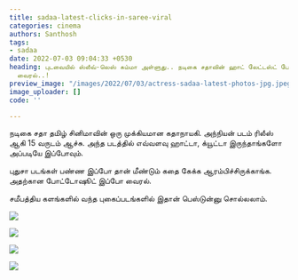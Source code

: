 ```yaml
---
title: sadaa-latest-clicks-in-saree-viral
categories: cinema
authors: Santhosh
tags:
- sadaa
date: 2022-07-03 09:04:33 +0530
heading: புடவையில் ஸ்லீவ்-லெஸ் சும்மா அள்ளுது.. நடிகை சதாவின் ஹாட் லேட்டஸ்ட் போட்டோஸ்
  வைரல்..!
preview_image: "/images/2022/07/03/actress-sadaa-latest-photos-jpg.jpeg"
image_uploader: []
code: ''

---
```

நடிகை சதா தமிழ் சினிமாவின் ஒரு முக்கியமான கதாநாயகி. அந்நியன் படம் ரிலீஸ் ஆகி 15 வருடம் ஆச்சு. அந்த படத்தில் எவ்வளவு ஹாட்டா, க்யூட்டா இருந்தாங்களோ அப்படியே இப்போவும்.

புதுசா படங்கள் பண்ண இப்போ தான் மீண்டும் கதை கேக்க ஆரம்பிச்சிருக்காங்க. அதற்கான போட்டோஷூட் இப்போ வைரல்.

சமீபத்திய களங்களில் வந்த புகைப்படங்களில் இதான் பெஸ்டுன்னு சொல்லலாம்.

![](/images/2022/07/03/sadaa-in-saree-4-jpg.jpeg)

![](/images/2022/07/03/sadaa-in-saree-1-jpg.jpeg)

![](/images/2022/07/03/sadaa-in-saree-3-jpg.jpeg)

![](/images/2022/07/03/sadaa-in-saree-2-jpg.jpeg)
